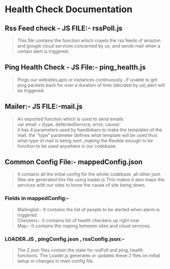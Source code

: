 # Health Check Documentation

## __Rss Feed check__ - JS FILE:- rssPoll.js
>This file contains the function which crawls the rss
> feeds of amazon and google cloud services concerned 
>by us, and sends mail when a certain alert is triggered.

## __Ping Health Check__ - JS File:- ping_health.js
>Pings our websites,apis or instances continuously…if
> unable to get ping packets back for over a duration
> of time (decided by us),alert will be triggered.

## __Mailer__:- JS FILE:-mail.js
>An exported function which is used to send emails<br>
var email = (type, defectedService, error, cause)<br>
>it has 4 parameters used by handlebars to make the templates of the mail. 
>the "type" parameter defines what template will be used thus what type of mail is being sent ,making the
> flexible enough to be function to be used anywhere in our codebase.

## __Common Config File__:- mappedConfig.json
>It contains all the initial config for the whole codebase ,all other json files are generated this file using loader.js 
>This makes it also maps the services with our sites to know the cause of site being down.

### Fields in mappedConfig:-
>Mailinglist:- It contains the list of people to be alerted when alarm is triggered.<br>
>Checkers:- It contains list of health checkers up right now<br>
>Map:- It contains the maping between sites and cloud services.<br>

### __LOADER.JS , pingConfig.json , rssConfig.json:-__
>The 2 json files contain the state for rssPoll and ping_health functions. The Loader.js generates or updates these 2 files on initial setup or changes in main config file.




